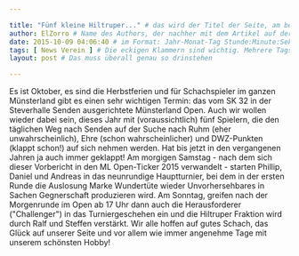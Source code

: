 ```yaml
---

title: "Fünf kleine Hiltruper..." # das wird der Titel der Seite, am besten in Anführungszeichen (z.B. wenn er Sonderzeichen enthält)
author: ElZorro # Name des Authors, der nachher mit dem Artikel auf der Seite angezeigt wird; das ist unabhängig vom github-Benutzernamen
date: 2015-10-09 04:06:40 # im Format: Jahr-Monat-Tag Stunde:Minute:Sekunde, die Uhrzeit ist optional
tags: [ News Verein ] # Die eckigen Klammern sind wichtig. Mehrere Tags werden durch Kommas separiert
layout: post # Das muss überall genau so drinstehen

---
```


Es ist Oktober, es sind die Herbstferien und für Schachspieler im ganzen Münsterland gibt es einen sehr wichtigen Termin: das vom SK 32 in der Steverhalle Senden ausgerichtete Münsterland Open. Auch wir wollen wieder dabei sein, dieses Jahr mit (voraussichtlich) fünf Spielern, die den täglichen Weg nach Senden auf der Suche nach Ruhm (eher unwahrscheinlich), Ehre (schon wahrscheinlicher) und DWZ-Punkten (klappt schon!) auf sich nehmen werden. Hat bis jetzt in den vergangenen Jahren ja auch immer geklappt! Am morgigen Samstag - nach dem sich dieser Vorbericht in den ML Open-Ticker 2015 verwandelt - starten Phillip, Daniel und Andreas in das neunrundige Hauptturnier, bei dem in der ersten Runde die Auslosung Marke Wundertüte wieder Unvorhersehbares in Sachen Gegnerschaft produzieren wird. Am Sonntag, greifen nach der Morgenrunde im Open ab 17 Uhr dann auch die Herausforderer ("Challenger") in das Turniergeschehen ein und die Hiltruper Fraktion wird durch Ralf und Steffen verstärkt. Wir alle hoffen auf gutes Schach, das Glück auf unserer Seite und vor allem wie immer angenehme Tage mit unserem schönsten Hobby!
